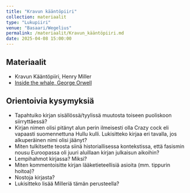 ```yaml
---
title: "Kravun kääntöpiiri"
collection: materiaalit
type: "Lukupiiri"
venue: "Basaari/Wegelius"
permalink: /materiaalit/Kravun_kääntöpiiri.md
date: 2025-04-08 15:00:00
---
```

## Materiaalit
- Kravun Kääntöpiiri, Henry Miller
- [Inside the whale, George Orwell](https://www.telelib.com/authors/O/OrwellGeorge/essay/insidewhale_3.html)

## Orientoivia kysymyksiä
- Tapahtuiko kirjan sisällössä/tyylissä muutosta toiseen puoliskoon siirryttäessä?
- Kirjan nimen olisi pitänyt alun perin ilmeisesti olla Crazy cock eli vapaasti suomennettuna Hullu kulli. Lukisitteko kirjaa eri tavalla, jos alkuperäinen nimi olisi jäänyt?
- Miten tulkitsette teosta siinä historiallisessa kontekstissa, että fasismin nousu Euroopassa oli juuri aluillaan kirjan julkaisun aikoihin?
- Lempihahmot kirjassa? Miksi?
- Miten kommentoisitte kirjan lääketieteellisiä asioita (mm. tippurin hoitoa)?
- Nostoja kirjasta?
- Lukisitteko lisää Milleriä tämän perusteella?









